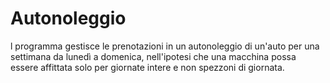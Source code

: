 # Autonoleggio
 l programma gestisce le prenotazioni in un autonoleggio di un'auto per una settimana da lunedì a domenica, nell'ipotesi che una macchina possa essere affittata solo per giornate intere e non spezzoni di giornata.
